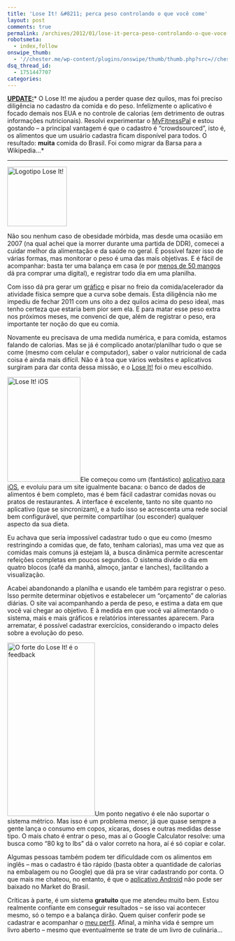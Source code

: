 ```yaml
---
title: 'Lose It! &#8211; perca peso controlando o que você come'
layout: post
comments: true
permalink: /archives/2012/01/lose-it-perca-peso-controlando-o-que-voce-come.html
robotsmeta:
  - index,follow
onswipe_thumb:
  - '//chester.me/wp-content/plugins/onswipe/thumb/thumb.php?src=//chester.me/wp-content/uploads/2012/01/loseit_site.png&amp;w=600&amp;h=800&amp;zc=1&amp;q=75&amp;f=0'
dsq_thread_id:
  - 1751447707
categories:
---
```

<span style="text-decoration: underline;"><strong>UPDATE:</strong></span>* O Lose It! me ajudou a perder quase dez quilos, mas foi preciso diligência no cadastro da comida e do peso. Infelizmente o aplicativo é focado demais nos EUA e no controle de calorias (em detrimento de outras informações nutricionais). Resolvi experimentar o [MyFitnessPal][1] e estou gostando &#8211; a principal vantagem é que o cadastro é &#8220;crowdsourced&#8221;, isto é, os alimentos que um usuário cadastra ficam disponível para todos. O resultado: **muita** comida do Brasil. Foi como migrar da Barsa para a Wikipedia&#8230;*

* * *

[<img class="alignright size-full wp-image-6749" title="Logotipo Lose It!" src="//chester.me/wp-content/uploads/2012/01/loseit.png" alt="Logotipo Lose It!" width="136" height="136" />][2]

Não sou nenhum caso de obesidade mórbida, mas desde uma ocasião em 2007 (na qual achei que ia morrer durante uma partida de DDR), comecei a cuidar melhor da alimentação e da saúde no geral. É possível fazer isso de várias formas, mas monitorar o peso é uma das mais objetivas. E é fácil de acompanhar: basta ter uma balança em casa (e por [menos de 50 mangos][3] dá pra comprar uma digital), e registrar todo dia em uma planilha.

Com isso dá pra gerar um [gráfico][4] e pisar no freio da comida/acelerador da atividade física sempre que a curva sobe demais. Esta diligência não me impediu de fechar 2011 com uns oito a dez quilos acima do peso ideal, mas tenho certeza que estaria bem pior sem ela. E para matar esse peso extra nos próximos meses, me convenci de que, além de registrar o peso, era importante ter noção do que eu comia.

Novamente eu precisava de uma medida numérica, e para comida, estamos falando de calorias. Mas se já é complicado anotar/planilhar tudo o que se come (mesmo com celular e computador), saber o valor nutricional de cada coisa é ainda mais difícil. Não é à toa que vários websites e aplicativos surgiram para dar conta dessa missão, e o [Lose It!][5] foi o meu escolhido.

[<img class="alignleft size-full wp-image-6755" title="Lose It! iOS" src="//chester.me/wp-content/uploads/2012/01/loseit_iphone.jpg" alt="Lose It! iOS" width="167" height="240" />][6]Ele começou como um (fantástico) [aplicativo para iOS][6], e evoluiu para um site igualmente bacana: o banco de dados de alimentos é bem completo, mas é bem fácil cadastrar comidas novas ou pratos de restaurantes. A interface é excelente, tanto no site quanto no aplicativo (que se sincronizam), e a tudo isso se acrescenta uma rede social bem configurável, que permite compartilhar (ou esconder) qualquer aspecto da sua dieta.

Eu achava que seria impossível cadastrar tudo o que eu como (mesmo restringindo a comidas que, de fato, tenham calorias), mas uma vez que as comidas mais comuns já estejam lá, a busca dinâmica permite acrescentar refeições completas em poucos segundos. O sistema divide o dia em quatro blocos (café da manhã, almoço, jantar e lanches), facilitando a visualização.

Acabei abandonando a planilha e usando ele também para registrar o peso. Isso permite determinar objetivos e estabelecer um &#8220;orçamento&#8221; de calorias diárias. O site vai acompanhando a perda de peso, e estima a data em que você vai chegar ao objetivo. E à medida em que você vai alimentando o sistema, mais e mais gráficos e relatórios interessantes aparecem. Para arrematar, é possível cadastrar exercícios, considerando o impacto deles sobre a evolução do peso.

[<img class="alignright size-full wp-image-6759" title="O forte do Lose It! é o feedback" src="//chester.me/wp-content/uploads/2012/01/loseit_site.png" alt="O forte do Lose It! é o feedback" width="200" height="397" />][7]Um ponto negativo é ele não suportar o sistema métrico. Mas isso é um problema menor, já que quase sempre a gente lança o consumo em copos, xícaras, doses e outras medidas desse tipo. O mais chato é entrar o peso, mas aí o Google Calculator resolve: uma busca como &#8220;80 kg to lbs&#8221; dá o valor correto na hora, aí é só copiar e colar.

Algumas pessoas também podem ter dificuldade com os alimentos em inglês &#8211; mas o cadastro é tão rápido (basta obter a quantidade de calorias na embalagem ou no Google) que dá pra se virar cadastrando por conta. O que mais me chateou, no entanto, é que o [aplicativo Android][8] não pode ser baixado no Market do Brasil.

Críticas à parte, é um sistema **gratuito** que me atendeu muito bem. Estou realmente confiante em conseguir resultados &#8211; se isso vai acontecer mesmo, só o tempo e a balança dirão. Quem quiser conferir pode se cadastrar e acompanhar o [meu perfil][9]. Afinal, a minha vida é sempre um livro aberto &#8211; mesmo que eventualmente se trate de um livro de culinária&#8230;

 [1]: http://www.myfitnesspal.com/
 [2]: //chester.me/wp-content/uploads/2012/01/loseit.png
 [3]: http://compare.buscape.com.br/proc_unico?id=7216&kw=balanca+digital
 [4]: //chester.me/gordo
 [5]: http://loseit.com
 [6]: http://itunes.apple.com/us/app/lose-it!/id297368629?mt=8
 [7]: //chester.me/wp-content/uploads/2012/01/loseit_site.png
 [8]: https://market.android.com/details?id=com.fitnow.loseit&hl=pt_BR
 [9]: http://www.loseit.com/index.jsp#Friends:Profile!id=1672022|name=Chester
